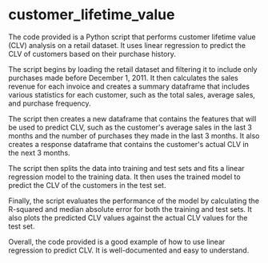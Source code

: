 # customer_lifetime_value

The code provided is a Python script that performs customer lifetime value (CLV) analysis on a retail dataset. It uses linear regression to predict the CLV of customers based on their purchase history.

The script begins by loading the retail dataset and filtering it to include only purchases made before December 1, 2011. It then calculates the sales revenue for each invoice and creates a summary dataframe that includes various statistics for each customer, such as the total sales, average sales, and purchase frequency.

The script then creates a new dataframe that contains the features that will be used to predict CLV, such as the customer's average sales in the last 3 months and the number of purchases they made in the last 3 months. It also creates a response dataframe that contains the customer's actual CLV in the next 3 months.

The script then splits the data into training and test sets and fits a linear regression model to the training data. It then uses the trained model to predict the CLV of the customers in the test set.

Finally, the script evaluates the performance of the model by calculating the R-squared and median absolute error for both the training and test sets. It also plots the predicted CLV values against the actual CLV values for the test set.

Overall, the code provided is a good example of how to use linear regression to predict CLV. It is well-documented and easy to understand.
